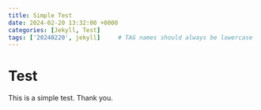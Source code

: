 ```yaml
---
title: Simple Test
date: 2024-02-20 13:32:00 +0000
categories: [Jekyll, Test]
tags: ['20240220', jekyll]     # TAG names should always be lowercase
---
```


# Test
This is a simple test. Thank you.
